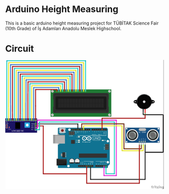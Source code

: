 # Arduino Height Measuring
This is a basic arduino height measuring project for TÜBİTAK Science Fair (10th Grade) of İş Adamları Anadolu Meslek Highschool.

# Circuit
![Circuit](https://github.com/ByPikod/Arduino-Height-Measuring/blob/main/Circuit.jpg?raw=true)
